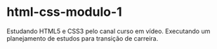 # html-css-modulo-1
Estudando HTML5 e CSS3 pelo canal curso em vídeo.
Executando um planejamento de estudos para transição de carreira.
